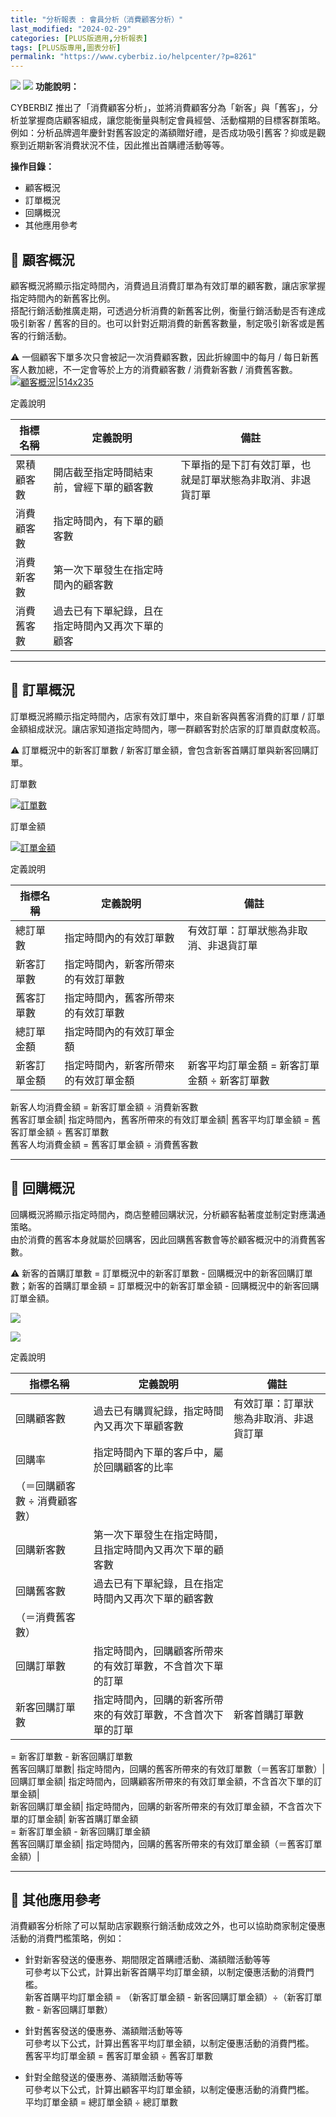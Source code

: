```yaml
---
title: "分析報表 : 會員分析（消費顧客分析）"
last_modified: "2024-02-29"
categories: [PLUS版適用,分析報表]
tags: [PLUS版專用,圖表分析]
permalink: "https://www.cyberbiz.io/helpcenter/?p=8261"
---
```


![](https://www.cyberbiz.io/helpcenter/wp-content/uploads/一般版1.png)
![](https://www.cyberbiz.io/helpcenter/wp-content/uploads/PLUS版3.png)
**功能說明：**  

CYBERBIZ 推出了「消費顧客分析」，並將消費顧客分為「新客」與「舊客」，分析並掌握商店顧客組成，讓您能衡量與制定會員經營、活動檔期的目標客群策略。  
例如：分析品牌週年慶針對舊客設定的滿額贈好禮，是否成功吸引舊客？抑或是觀察到近期新客消費狀況不佳，因此推出首購禮活動等等。



**操作目錄：**

* 顧客概況
* 訂單概況
* 回購概況
* 其他應用參考

## 📌 顧客概況



顧客概況將顯示指定時間內，消費過且消費訂單為有效訂單的顧客數，讓店家掌握指定時間內的新舊客比例。  
搭配行銷活動推廣走期，可透過分析消費的新舊客比例，衡量行銷活動是否有達成吸引新客 /
舊客的目的。也可以針對近期消費的新舊客數量，制定吸引新客或是舊客的行銷活動。


⚠️ 一個顧客下單多次只會被記一次消費顧客數，因此折線圖中的每月 / 每日新舊客人數加總，不一定會等於上方的消費顧客數 / 消費新客數 / 消費舊客數。  
[![顧客概況|514x235](https://www.cyberbiz.io/support/wp-content/uploads/分析報表-會員分析（消費顧客分析）01.png)](https://www.cyberbiz.io/support/wp-content/uploads/分析報表-會員分析（消費顧客分析）01.png)

定義說明

指標名稱| 定義說明| 備註  
---|---|---  
累積顧客數| 開店截至指定時間結束前，曾經下單的顧客數| 下單指的是下訂有效訂單，也就是訂單狀態為非取消、非退貨訂單  
消費顧客數| 指定時間內，有下單的顧客數|  
消費新客數| 第一次下單發生在指定時間內的顧客數|  
消費舊客數| 過去已有下單紀錄，且在指定時間內又再次下單的顧客|  

* * *



## 📌 訂單概況



訂單概況將顯示指定時間內，店家有效訂單中，來自新客與舊客消費的訂單 / 訂單金額組成狀況。讓店家知道指定時間內，哪一群顧客對於店家的訂單貢獻度較高。


⚠️ 訂單概況中的新客訂單數 / 新客訂單金額，會包含新客首購訂單與新客回購訂單。  


訂單數

[![訂單數](https://www.cyberbiz.io/support/wp-content/uploads/分析報表-會員分析（消費顧客分析）02.png)](https://www.cyberbiz.io/support/wp-content/uploads/分析報表-會員分析（消費顧客分析）02.png)

訂單金額

[![訂單金額](https://www.cyberbiz.io/support/wp-content/uploads/分析報表-會員分析（消費顧客分析）03.png)](https://www.cyberbiz.io/support/wp-content/uploads/分析報表-會員分析（消費顧客分析）03.png)

定義說明

指標名稱| 定義說明| 備註  
---|---|---  
總訂單數| 指定時間內的有效訂單數| 有效訂單：訂單狀態為非取消、非退貨訂單  
新客訂單數| 指定時間內，新客所帶來的有效訂單數|  
舊客訂單數| 指定時間內，舊客所帶來的有效訂單數|  
總訂單金額| 指定時間內的有效訂單金額|  
新客訂單金額| 指定時間內，新客所帶來的有效訂單金額| 新客平均訂單金額 = 新客訂單金額 ÷ 新客訂單數  
新客人均消費金額 = 新客訂單金額 ÷ 消費新客數  
舊客訂單金額| 指定時間內，舊客所帶來的有效訂單金額| 舊客平均訂單金額 = 舊客訂單金額 ÷ 舊客訂單數  
舊客人均消費金額 = 舊客訂單金額 ÷ 消費舊客數  

* * *



## 📌 回購概況



回購概況將顯示指定時間內，商店整體回購狀況，分析顧客黏著度並制定對應溝通策略。  
由於消費的舊客本身就屬於回購客，因此回購舊客數會等於顧客概況中的消費舊客數。


⚠️ 新客的首購訂單數 = 訂單概況中的新客訂單數 - 回購概況中的新客回購訂單數；新客的首購訂單金額 = 訂單概況中的新客訂單金額 -
回購概況中的新客回購訂單金額。  


[![](https://www.cyberbiz.io/support/wp-content/uploads/分析報表-會員分析（消費顧客分析）04.png)](https://www.cyberbiz.io/support/wp-content/uploads/分析報表-會員分析（消費顧客分析）04.png)

[![](https://www.cyberbiz.io/support/wp-content/uploads/分析報表-會員分析（消費顧客分析）05.png)](https://www.cyberbiz.io/support/wp-content/uploads/分析報表-會員分析（消費顧客分析）05.png)

定義說明

指標名稱| 定義說明| 備註  
---|---|---  
回購顧客數| 過去已有購買紀錄，指定時間內又再次下單顧客數| 有效訂單：訂單狀態為非取消、非退貨訂單  
回購率| 指定時間內下單的客戶中，屬於回購顧客的比率  
（＝回購顧客數 ÷ 消費顧客數）|  
回購新客數| 第一次下單發生在指定時間，且指定時間內又再次下單的顧客數|  
回購舊客數| 過去已有下單紀錄，且在指定時間內又再次下單的顧客數  
（＝消費舊客數）|  
回購訂單數| 指定時間內，回購顧客所帶來的有效訂單數，不含首次下單的訂單|  
新客回購訂單數| 指定時間內，回購的新客所帶來的有效訂單數，不含首次下單的訂單| 新客首購訂單數  
= 新客訂單數 - 新客回購訂單數  
舊客回購訂單數| 指定時間內，回購的舊客所帶來的有效訂單數（＝舊客訂單數）|  
回購訂單金額| 指定時間內，回購顧客所帶來的有效訂單金額，不含首次下單的訂單金額|  
新客回購訂單金額| 指定時間內，回購的新客所帶來的有效訂單金額，不含首次下單的訂單金額| 新客首購訂單金額  
= 新客訂單金額 - 新客回購訂單金額  
舊客回購訂單金額| 指定時間內，回購的舊客所帶來的有效訂單金額（＝舊客訂單金額）|  

* * *



## 📌 其他應用參考


消費顧客分析除了可以幫助店家觀察行銷活動成效之外，也可以協助商家制定優惠活動的消費門檻策略，例如：  


* 針對新客發送的優惠券、期間限定首購禮活動、滿額贈活動等等  
可參考以下公式，計算出新客首購平均訂單金額，以制定優惠活動的消費門檻。  
新客首購平均訂單金額 = （新客訂單金額 - 新客回購訂單金額）÷（新客訂單數 - 新客回購訂單數）



* 針對舊客發送的優惠券、滿額贈活動等等  
可參考以下公式，計算出舊客平均訂單金額，以制定優惠活動的消費門檻。  
舊客平均訂單金額 = 舊客訂單金額 ÷ 舊客訂單數



* 針對全館發送的優惠券、滿額贈活動等等  
可參考以下公式，計算出顧客平均訂單金額，以制定優惠活動的消費門檻。  
平均訂單金額 = 總訂單金額 ÷ 總訂單數

